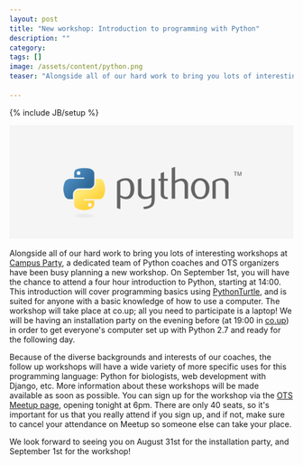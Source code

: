 ```yaml
---
layout: post
title: "New workshop: Introduction to programming with Python"
description: ""
category: 
tags: []
image: /assets/content/python.png
teaser: "Alongside all of our hard work to bring you lots of interesting workshops at <a href='http://bit.ly/OTS-camp' target='_blank'>Campus Party</a>, a dedicated team of Python coaches and OTS organizers have been busy planning a new workshop. On September 1st, you will have the chance to attend a four hour introduction to Python, starting at 14:00."

---
```

{% include JB/setup %}

![Python](/assets/content/python.png)

Alongside all of our hard work to bring you lots of interesting workshops at <a href='http://bit.ly/OTS-camp' target='_blank'>Campus Party</a>, a dedicated team of Python coaches and OTS organizers have been busy planning a new workshop. On September 1st, you will have the chance to attend a four hour introduction to Python, starting at 14:00. This introduction will cover programming basics using <a href='http://pythonturtle.org/' target='_blank'>PythonTurtle</a>, and is suited for anyone with a basic knowledge of how to use a computer. The workshop will take place at co.up; all you need to participate is a laptop! We will be having an installation party on the evening before (at 19:00 in <a href='http://co-up.de/about.html#location' target='_blank'>co.up</a>) in order to get everyone's computer set up with Python 2.7 and ready for the following day.

 Because of the diverse backgrounds and interests of our coaches, the follow up workshops will have a wide variety of more specific uses for this programming language: Python for biologists, web development with Django, etc. More information about these workshops will be made available as soon as possible.
You can sign up for the workshop via the <a href='http://www.meetup.com/opentechschool/events/77514812/' target='_blank'>OTS Meetup page</a>, opening tonight at 6pm. There are only 40 seats, so it's important for us that you really attend if you sign up, and if not, make sure to cancel your attendance on Meetup so someone else can take your place.

We look forward to seeing you on August 31st for the installation party, and September 1st for the workshop!